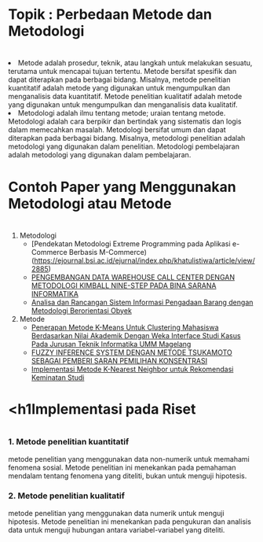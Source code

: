 # <h1>Topik : Perbedaan Metode dan Metodologi<h1/>
<li>Metode adalah prosedur, teknik, atau langkah untuk melakukan sesuatu, terutama untuk mencapai tujuan tertentu. Metode bersifat spesifik dan dapat diterapkan pada berbagai bidang. Misalnya, metode penelitian kuantitatif adalah metode yang digunakan untuk mengumpulkan dan menganalisis data kuantitatif. Metode penelitian kualitatif adalah metode yang digunakan untuk mengumpulkan dan menganalisis data kualitatif.
<li>Metodologi adalah ilmu tentang metode; uraian tentang metode. Metodologi adalah cara berpikir dan bertindak yang sistematis dan logis dalam memecahkan masalah. Metodologi bersifat umum dan dapat diterapkan pada berbagai bidang. Misalnya, metodologi penelitian adalah metodologi yang digunakan dalam penelitian. Metodologi pembelajaran adalah metodologi yang digunakan dalam pembelajaran.

# <h1>Contoh Paper yang Menggunakan Metodologi atau Metode<h1/>
1. Metodologi
   - [Pendekatan Metodologi Extreme Programming pada Aplikasi e-Commerce Berbasis M-Commerce)(https://ejournal.bsi.ac.id/ejurnal/index.php/khatulistiwa/article/view/2885)
   - [PENGEMBANGAN DATA WAREHOUSE CALL CENTER DENGAN METODOLOGI KIMBALL NINE-STEP PADA BINA SARANA INFORMATIKA](https://ejournal.bsi.ac.id/ejurnal/index.php/ji/article/view/104)
   - [Analisa dan Rancangan Sistem Informasi Pengadaan Barang dengan Metodologi Berorientasi Obyek](https://journal.budiluhur.ac.id/index.php/telematika/article/view/192)
2. Metode
   - [Penerapan Metode K-Means Untuk Clustering Mahasiswa Berdasarkan Nilai Akademik Dengan Weka Interface Studi Kasus Pada Jurusan Teknik Informatika UMM Magelang
](https://journal.budiluhur.ac.id/index.php/telematika/article/view/192)
   - [FUZZY INFERENCE SYSTEM DENGAN METODE TSUKAMOTO SEBAGAI PEMBERI SARAN PEMILIHAN KONSENTRASI](https://journal.uii.ac.id/Snati/article/view/2903)
   - [Implementasi Metode K-Nearest Neighbor untuk Rekomendasi Keminatan Studi](https://j-ptiik.ub.ac.id/index.php/j-ptiik/article/view/1686)

# <h1Implementasi pada Riset<h1/>
<h3> 1. Metode penelitian kuantitatif</h3>
<p>metode penelitian yang menggunakan data non-numerik untuk memahami fenomena sosial. Metode penelitian ini menekankan pada pemahaman mendalam tentang fenomena yang diteliti, bukan untuk menguji hipotesis.<p/>
<h3> 2. Metode penelitian kualitatif</h3>
<p>metode penelitian yang menggunakan data numerik untuk menguji hipotesis. Metode penelitian ini menekankan pada pengukuran dan analisis data untuk menguji hubungan antara variabel-variabel yang diteliti.<p/>
